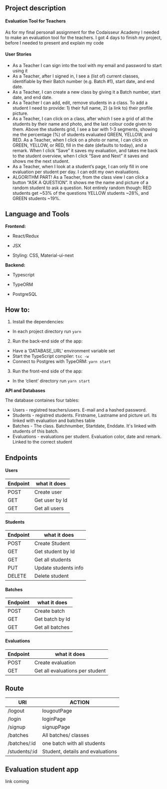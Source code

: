 ## Project description

#### Evaluation Tool for Teachers

As for my final personall assignment for the Codaisseur Academy I needed to make an evaluation tool for the teachers.
I got 4 days to finish my project, before I needed to present and explain my code

#### User Stories

* As a Teacher I can sign into the tool with my email and password to start using it
* As a Teacher, after I signed in, I see a (list of) current classes, identifiable by their Batch number (e.g. Batch #1), start date, and end date.
* As a Teacher, I can create a new class by giving it a Batch number, start date, and end date.
* As a Teacher I can add, edit, remove students in a class. To add a student I need to provide: 1) their full name, 2) (a link to) their profile picture.
* As a Teacher, I can click on a class, after which I see a grid of all the students by their name and photo, and the last colour code given to them. Above the students grid, I see a bar with 1-3 segments, showing me the percentage (%) of students evaluated GREEN, YELLOW, and RED. As a Teacher, when I click on a photo or name, I can click on GREEN, YELLOW, or RED, fill in the date (defaults to today), and a remark. When I click “Save” it saves my evaluation, and takes me back to the student overview, when I click “Save and Next” it saves and shows me the next student.
* As a Teacher, when I look at a student’s page, I can only fill in one evaluation per student per day. I can edit my own evaluations.
* ALGORITHM PART! As a Teacher, from the class view I can click a button “ASK A QUESTION”. It shows me the name and picture of a random student to ask a question. Not entirely random though: RED students get ~53% of the questions YELLOW students ~28%, and GREEN students ~19%. 

## Language and Tools

**Frontend:**

* React/Redux

* JSX

* Styling: CSS, Material-ui-next


**Backend:**

* Typescript

* TypeORM

* PostgreSQL

## How to:

1. Install the dependencies:

* In each project directory run `yarn `

2. Run the back-end side of the app:

* Have a ‘DATABASE_URL' environment variable set
* Start the TypeScript compiler: `tsc -w`
* Connect to Postgres with TypeORM: `yarn start`

3. Run the front-end side of the app:

* In the ‘client’ directory run `yarn start`

**API and Databases**

The database containes four tables:

* Users        -  registred teachers/users. E-mail and a hashed password.
* Students     -  registred students. Firstname, Lastname and picture url. Its linked with evaluation and batches table
* Batches      -  The class. Batchnumber, Startdate, Enddate. It's linked with students of this batch.
* Evaluations  -  evaluations per student. Evaluation color, date and remark. Linked to the correct student 

## Endpoints

#### Users                       
|Endpoint | what it does   |      
|-------- | ---------------|     
|POST     | Create user    |    
|GET      | Get user by Id |     
|GET      | Get all users  |     
                                 
#### Students                                 
|Endpoint | what it does        |                                 
|-------- | --------------------|
|POST     | Create Student      |
|GET      | Get student by Id   |
|GET      | Get all students    |
|PUT      | Update students info|
|DELETE   | Delete student      |

#### Batches                     
|Endpoint | what it does   |        
|-------- | ---------------|          
|POST     | Create batch   |          
|GET      | Get batch by Id|          
|GET      | Get all batches|  

#### Evaluations
|Endpoint | what it does                   |
|-------- | -------------------------------|
|POST     |  Create evaluation             |
|GET      | Get all evaluations per student|

## Route

|**URI**|**ACTION**|
|---------------------|--------------------------------------|
| /logout             | lougoutPage                          |
| /login              | loginPage                            |
| /signup             | signupPage                           |
| /batches            | All batches/ classes                 |
| /batches/:id        | one batch with all students          |
| /students/:id       | Student, details and evaluations     |


## Evaluation student app

link coming


